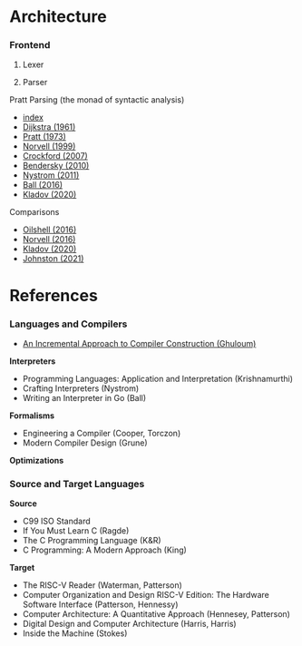 # Architecture
### Frontend

1. Lexer

2. Parser

Pratt Parsing (the monad of syntactic analysis)
- [index](https://www.oilshell.org/blog/2017/03/31.html)
- [Dijkstra (1961)](https://ir.cwi.nl/pub/9251/9251D.pdf)
- [Pratt (1973)](https://tdop.github.io/)
- [Norvell (1999)](https://www.engr.mun.ca/%7Etheo/Misc/exp_parsing.htm)
- [Crockford (2007)](https://crockford.com/javascript/tdop/tdop.html)
- [Bendersky (2010)](https://eli.thegreenplace.net/2010/01/02/top-down-operator-precedence-parsing)
- [Nystrom (2011)](https://journal.stuffwithstuff.com/2011/03/19/pratt-parsers-expression-parsing-made-easy/)
- [Ball (2016)](https://edu.anarcho-copy.org/Programming%20Languages/Go/writing%20an%20INTERPRETER%20in%20go.pdf)
- [Kladov (2020)](https://matklad.github.io/2020/04/13/simple-but-powerful-pratt-parsing)

Comparisons
- [Oilshell (2016)](https://www.oilshell.org/blog/2016/11/01.html)
- [Norvell (2016)](https://www.engr.mun.ca/%7Etheo/Misc/pratt_parsing.htm)
- [Kladov (2020)](https://matklad.github.io/2020/04/15/from-pratt-to-dijkstra.html)
- [Johnston (2021)](https://www.abubalay.com/blog/2021/12/31/lr-control-flow)


# References
### Languages and Compilers
- [An Incremental Approach to Compiler Construction (Ghuloum)](http://scheme2006.cs.uchicago.edu/11-ghuloum.pdf)

**Interpreters**
- Programming Languages: Application and Interpretation (Krishnamurthi)
- Crafting Interpreters (Nystrom)
- Writing an Interpreter in Go (Ball)

**Formalisms**
- Engineering a Compiler (Cooper, Torczon)
- Modern Compiler Design (Grune)

**Optimizations**

### Source and Target Languages
**Source**
- C99 ISO Standard
- If You Must Learn C (Ragde)
- The C Programming Language (K&R)
- C Programming: A Modern Approach (King)

**Target**
- The RISC-V Reader (Waterman, Patterson)
- Computer Organization and Design RISC-V Edition: The Hardware Software Interface (Patterson, Hennessy)
- Computer Architecture: A Quantitative Approach (Hennesey, Patterson)
- Digital Design and Computer Architecture (Harris, Harris)
- Inside the Machine (Stokes)